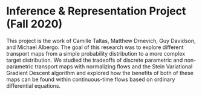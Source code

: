 # Inference & Representation Project (Fall 2020)
This project is the work of Camille Taltas, Matthew Drnevich, Guy Davidson, and Michael Albergo. The goal of this research was to explore different transport maps from a simple probability distribution to a more complex target distribution. We studied the tradeoffs of discrete parametric and non-parametric transport maps with normalizing flows and the Stein Variational Gradient Descent algorithm and explored how the benefits of both of these maps can be found within continuous-time flows based on ordinary differential equations.
